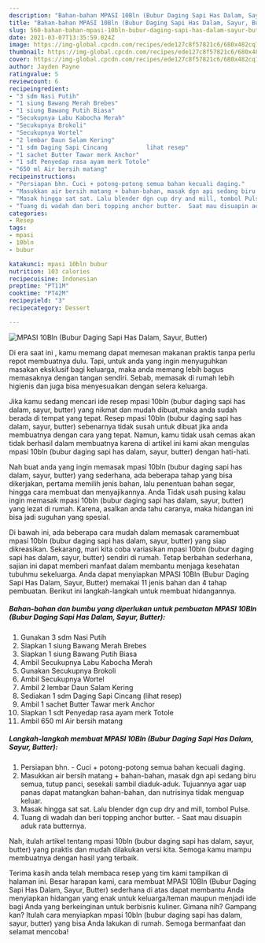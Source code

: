 ```yaml
---
description: "Bahan-bahan MPASI 10Bln (Bubur Daging Sapi Has Dalam, Sayur, Butter) Sederhana dan Mudah Dibuat"
title: "Bahan-bahan MPASI 10Bln (Bubur Daging Sapi Has Dalam, Sayur, Butter) Sederhana dan Mudah Dibuat"
slug: 560-bahan-bahan-mpasi-10bln-bubur-daging-sapi-has-dalam-sayur-butter-sederhana-dan-mudah-dibuat
date: 2021-03-07T13:35:59.024Z
image: https://img-global.cpcdn.com/recipes/ede127c8f57821c6/680x482cq70/mpasi-10bln-bubur-daging-sapi-has-dalam-sayur-butter-foto-resep-utama.jpg
thumbnail: https://img-global.cpcdn.com/recipes/ede127c8f57821c6/680x482cq70/mpasi-10bln-bubur-daging-sapi-has-dalam-sayur-butter-foto-resep-utama.jpg
cover: https://img-global.cpcdn.com/recipes/ede127c8f57821c6/680x482cq70/mpasi-10bln-bubur-daging-sapi-has-dalam-sayur-butter-foto-resep-utama.jpg
author: Jayden Payne
ratingvalue: 5
reviewcount: 6
recipeingredient:
- "3 sdm Nasi Putih"
- "1 siung Bawang Merah Brebes"
- "1 siung Bawang Putih Biasa"
- "Secukupnya Labu Kabocha Merah"
- "Secukupnya Brokoli"
- "Secukupnya Wortel"
- "2 lembar Daun Salam Kering"
- "1 sdm Daging Sapi Cincang           lihat resep"
- "1 sachet Butter Tawar merk Anchor"
- "1 sdt Penyedap rasa ayam merk Totole"
- "650 ml Air bersih matang"
recipeinstructions:
- "Persiapan bhn. Cuci + potong-potong semua bahan kecuali daging."
- "Masukkan air bersih matang + bahan-bahan, masak dgn api sedang biru semua, tutup panci, sesekali sambil diaduk-aduk. Tujuannya agar uap panas dapat matangkan bahan-bahan, dan nutrisinya tidak menguap keluar."
- "Masak hingga sat sat. Lalu blender dgn cup dry and mill, tombol Pulse."
- "Tuang di wadah dan beri topping anchor butter.  Saat mau disuapin aduk rata butternya."
categories:
- Resep
tags:
- mpasi
- 10bln
- bubur

katakunci: mpasi 10bln bubur 
nutrition: 103 calories
recipecuisine: Indonesian
preptime: "PT11M"
cooktime: "PT42M"
recipeyield: "3"
recipecategory: Dessert

---
```



![MPASI 10Bln (Bubur Daging Sapi Has Dalam, Sayur, Butter)](https://img-global.cpcdn.com/recipes/ede127c8f57821c6/680x482cq70/mpasi-10bln-bubur-daging-sapi-has-dalam-sayur-butter-foto-resep-utama.jpg)

Di era  saat ini , kamu memang dapat memesan makanan praktis tanpa perlu repot membuatnya dulu. Tapi, untuk anda yang ingin menyuguhkan masakan eksklusif bagi keluarga, maka anda memang lebih bagus memasaknya dengan tangan sendiri. Sebab, memasak di rumah lebih higienis dan juga bisa menyesuaikan dengan selera keluarga.

Jika kamu sedang mencari ide resep mpasi 10bln (bubur daging sapi has dalam, sayur, butter) yang nikmat dan mudah dibuat,maka anda sudah berada di tempat yang tepat. Resep mpasi 10bln (bubur daging sapi has dalam, sayur, butter)  sebenarnya tidak susah untuk dibuat jika anda membuatnya dengan cara yang tepat. Namun, kamu tidak usah cemas akan tidak berhasil dalam membuatnya 
karena di artikel ini kami akan mengulas mpasi 10bln (bubur daging sapi has dalam, sayur, butter) dengan hati-hati.  



Nah buat anda yang ingin memasak mpasi 10bln (bubur daging sapi has dalam, sayur, butter) yang sederhana, ada beberapa tahap yang bisa dikerjakan, pertama memilih jenis bahan, lalu penentuan bahan segar, hingga cara membuat dan menyajikannya. Anda Tidak usah pusing kalau ingin memasak mpasi 10bln (bubur daging sapi has dalam, sayur, butter) yang lezat di rumah. Karena, asalkan anda  tahu caranya, maka hidangan ini bisa jadi suguhan yang spesial.

Di bawah ini, ada beberapa cara mudah dalam memasak caramembuat mpasi 10bln (bubur daging sapi has dalam, sayur, butter) yang siap dikreasikan. Sekarang, mari kita coba variasikan mpasi 10bln (bubur daging sapi has dalam, sayur, butter) sendiri di rumah. Tetap berbahan sederhana, sajian ini dapat memberi manfaat dalam membantu menjaga kesehatan tubuhmu sekeluarga. Anda dapat menyiapkan MPASI 10Bln (Bubur Daging Sapi Has Dalam, Sayur, Butter) memakai 11 jenis bahan dan 4 tahap pembuatan. Berikut ini langkah-langkah untuk membuat hidangannya.

<!--inarticleads1-->

##### Bahan-bahan dan bumbu yang diperlukan untuk pembuatan MPASI 10Bln (Bubur Daging Sapi Has Dalam, Sayur, Butter):

1. Gunakan 3 sdm Nasi Putih
1. Siapkan 1 siung Bawang Merah Brebes
1. Siapkan 1 siung Bawang Putih Biasa
1. Ambil Secukupnya Labu Kabocha Merah
1. Gunakan Secukupnya Brokoli
1. Ambil Secukupnya Wortel
1. Ambil 2 lembar Daun Salam Kering
1. Sediakan 1 sdm Daging Sapi Cincang           (lihat resep)
1. Ambil 1 sachet Butter Tawar merk Anchor
1. Siapkan 1 sdt Penyedap rasa ayam merk Totole
1. Ambil 650 ml Air bersih matang




<!--inarticleads2-->

##### Langkah-langkah membuat MPASI 10Bln (Bubur Daging Sapi Has Dalam, Sayur, Butter):

1. Persiapan bhn. - Cuci + potong-potong semua bahan kecuali daging.
1. Masukkan air bersih matang + bahan-bahan, masak dgn api sedang biru semua, tutup panci, sesekali sambil diaduk-aduk. Tujuannya agar uap panas dapat matangkan bahan-bahan, dan nutrisinya tidak menguap keluar.
1. Masak hingga sat sat. Lalu blender dgn cup dry and mill, tombol Pulse.
1. Tuang di wadah dan beri topping anchor butter.  - Saat mau disuapin aduk rata butternya.




Nah, itulah artikel tentang  mpasi 10bln (bubur daging sapi has dalam, sayur, butter)  yang praktis dan mudah dilakukan versi kita. Semoga kamu mampu membuatnya dengan hasil yang terbaik. 

Terima kasih anda telah membaca resep yang tim kami tampilkan di halaman ini. Besar harapan kami, cara membuat  MPASI 10Bln (Bubur Daging Sapi Has Dalam, Sayur, Butter) sederhana di atas dapat membantu Anda menyiapkan hidangan yang enak untuk keluarga/teman maupun menjadi ide bagi Anda yang berkeinginan untuk berbisnis kuliner. Gimana nih? Gampang kan? Itulah cara menyiapkan mpasi 10bln (bubur daging sapi has dalam, sayur, butter) yang bisa Anda lakukan di rumah. Semoga bermanfaat dan selamat mencoba!

